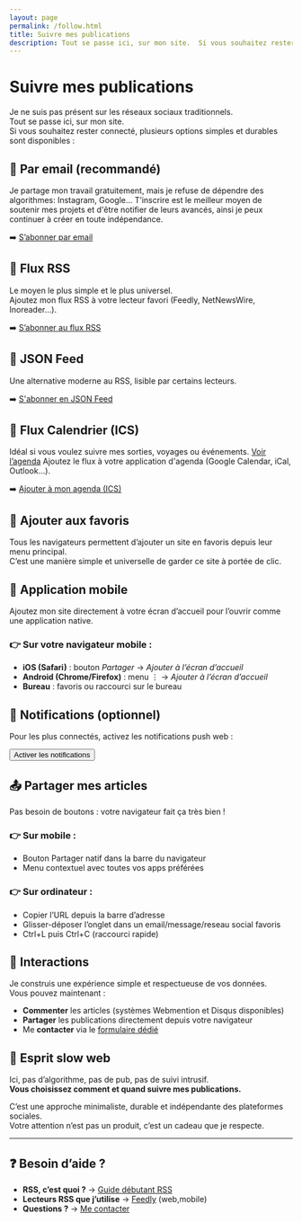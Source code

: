 ```yaml
---
layout: page
permalink: /follow.html
title: Suivre mes publications
description: Tout se passe ici, sur mon site.  Si vous souhaitez rester connecté, plusieurs options simples et durables sont disponibles
---
```


# Suivre mes publications

Je ne suis pas présent sur les réseaux sociaux traditionnels.  
Tout se passe ici, sur mon site.  
Si vous souhaitez rester connecté, plusieurs options simples et durables sont disponibles :

## 📧 Par email (recommandé)

Je partage mon travail gratuitement, mais je refuse de dépendre des algorithmes: Instagram, Google... T’inscrire est le meilleur moyen de soutenir mes projets et d'être notifier de leurs avancés, ainsi je peux continuer à créer en toute indépendance.

➡️ [S’abonner par email]({{site.author.newsletter}})

## 📡 Flux RSS

Le moyen le plus simple et le plus universel.  
Ajoutez mon flux RSS à votre lecteur favori (Feedly, NetNewsWire, Inoreader…).

➡️ [S’abonner au flux RSS](/feed.xml)

## 📝 JSON Feed

Une alternative moderne au RSS, lisible par certains lecteurs.

➡️ [S'abonner en JSON Feed](/feed.json)

## 📅 Flux Calendrier (ICS)

Idéal si vous voulez suivre mes sorties, voyages ou événements. [Voir l’agenda](/agenda/)
Ajoutez le flux à votre application d'agenda (Google Calendar, iCal, Outlook…).

➡️ [Ajouter à mon agenda (ICS)](/agenda.ics)

## 📌 Ajouter aux favoris

Tous les navigateurs permettent d’ajouter un site en favoris depuis leur menu principal.  
C’est une manière simple et universelle de garder ce site à portée de clic.

## 📱 Application mobile

Ajoutez mon site directement à votre écran d’accueil pour l’ouvrir comme une application native.

### 👉 Sur votre navigateur mobile :

- **iOS (Safari)** : bouton _Partager_ → _Ajouter à l’écran d’accueil_
- **Android (Chrome/Firefox)** : menu ⋮ → _Ajouter à l’écran d’accueil_
- **Bureau** : favoris ou raccourci sur le bureau

## 🔔 Notifications (optionnel)

Pour les plus connectés, activez les notifications push web :

<button id="subscribe-notifications" class="c-button c-button--dark">
  Activer les notifications
</button>

## 📤 Partager mes articles

Pas besoin de boutons : votre navigateur fait ça très bien !

### 👉 Sur mobile :

- Bouton Partager natif dans la barre du navigateur
- Menu contextuel avec toutes vos apps préférées

### 👉 Sur ordinateur :

- Copier l’URL depuis la barre d’adresse
- Glisser-déposer l’onglet dans un email/message/reseau social favoris
- Ctrl+L puis Ctrl+C (raccourci rapide)

## 💬 Interactions

Je construis une expérience simple et respectueuse de vos données.  
Vous pouvez maintenant :

- **Commenter** les articles (systèmes Webmention et Disqus disponibles)
- **Partager** les publications directement depuis votre navigateur
- Me **contacter** via le [formulaire dédié](/contact.html)

<!-- TODO: ajouter WebSub pour notifications automatiques -->

<!-- TODO: envisager Webmention pour réponses/likes cross-site -->

## 🌱 Esprit slow web

Ici, pas d’algorithme, pas de pub, pas de suivi intrusif.  
**Vous choisissez comment et quand suivre mes publications.**

C’est une approche minimaliste, durable et indépendante des plateformes sociales.  
Votre attention n’est pas un produit, c’est un cadeau que je respecte.

---

## ❓ Besoin d’aide ?

- **RSS, c’est quoi ?** → [Guide débutant RSS](https://aboutfeeds.com/)
- **Lecteurs RSS que j’utilise** → [Feedly](https://feedly.com) (web,mobile)
- **Questions ?** → [Me contacter](/contact.html)

<script>
// browser notification
document.getElementById('subscribe-notifications').addEventListener('click', function() {
  if ('Notification' in window && 'serviceWorker' in navigator) {
    Notification.requestPermission().then(permission => {
      if (permission === 'granted') {
        this.textContent = '✅ Notifications activées';
        this.disabled = true;
      } else {
        this.textContent = '❌ Permissions refusées';
      }
    });
  } else {
    this.textContent = '❌ Non supporté par ce navigateur';
  }
});
</script>
